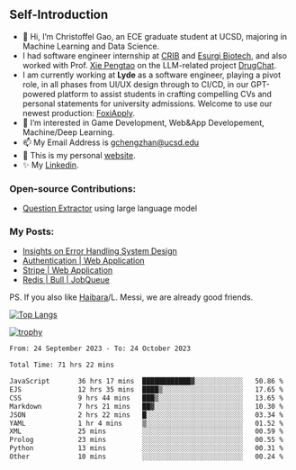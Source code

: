 ## Self-Introduction
- 👋 Hi, I’m Christoffel Gao, an ECE graduate student at UCSD, majoring in Machine Learning and Data Science.
- I had software engineer internship at [CRIB](https://www.linkedin.com/company/trycrib/) and [Esurgi Biotech](https://myesurgi.com/), and also worked with Prof. [Xie Pengtao](https://pengtaoxie.github.io/) on the LLM-related project [DrugChat](https://github.com/UCSD-AI4H/drugchat).
- I am currently working at **Lyde** as a software engineer, playing a pivot role, in all phases from UI/UX design through to CI/CD, in our GPT-powered platform to assist students in crafting compelling CVs and personal statements for university admissions. Welcome to use our newest production: [FoxiApply](https://lyde.io).
- 👀 I’m interested in Game Development, Web&App Developement, Machine/Deep Learning.
- 📫 My Email Address is gchengzhan@ucsd.edu
- 🌱 This is my personal [website](https://gaochengzhan.netlify.app/).
- ✨ My [Linkedin](https://www.linkedin.com/in/chengzhan-christoffel-gao/).

### Open-source Contributions:
- [Question Extractor](https://github.com/nestordemeure/question_extractor) using large language model

### My Posts:
- [Insights on Error Handling System Design](https://gaochengzhan.netlify.app/post/error-handling/)
- [Authentication | Web Application](https://gaochengzhan.netlify.app/post/authentication/)
- [Stripe | Web Application](https://gaochengzhan.netlify.app/post/stripe/)
- [Redis | Bull | JobQueue](https://gaochengzhan.netlify.app/post/job-queue/)


PS. If you also like [Haibara](https://www.detectiveconanworld.com/wiki/Ai_Haibara)/L. Messi, we are already good friends.

[![Top Langs](https://github-readme-stats.vercel.app/api/top-langs/?username=gaochengzhan&layout=compact&exclude_repo=CNN-based-Image-Recognition-for-AsianGiant-Hornets,Machine-Learning-and-Data-Computing-Tongji,NLP-on-Blogs-during-COVID-19-Pandemic,CSE258-Web-Mining-and-Recommder-System,Stock-Prediction-using-LSTM-Model)](https://github.com/anuraghazra/github-readme-stats)

[![trophy](https://github-profile-trophy.vercel.app/?username=gaochengzhan&theme=flat&row=1&margin-w=12)](https://github.com/ryo-ma/github-profile-trophy)

<!--START_SECTION:waka-->

```txt
From: 24 September 2023 - To: 24 October 2023

Total Time: 71 hrs 22 mins

JavaScript       36 hrs 17 mins  ████████████▓░░░░░░░░░░░░   50.86 %
EJS              12 hrs 35 mins  ████▒░░░░░░░░░░░░░░░░░░░░   17.65 %
CSS              9 hrs 44 mins   ███▒░░░░░░░░░░░░░░░░░░░░░   13.65 %
Markdown         7 hrs 21 mins   ██▓░░░░░░░░░░░░░░░░░░░░░░   10.30 %
JSON             2 hrs 22 mins   █░░░░░░░░░░░░░░░░░░░░░░░░   03.34 %
YAML             1 hr 4 mins     ▒░░░░░░░░░░░░░░░░░░░░░░░░   01.52 %
XML              25 mins         ░░░░░░░░░░░░░░░░░░░░░░░░░   00.59 %
Prolog           23 mins         ░░░░░░░░░░░░░░░░░░░░░░░░░   00.55 %
Python           13 mins         ░░░░░░░░░░░░░░░░░░░░░░░░░   00.31 %
Other            10 mins         ░░░░░░░░░░░░░░░░░░░░░░░░░   00.24 %
```

<!--END_SECTION:waka-->

<!---
gaochengzhan/gaochengzhan is a ✨ special ✨ repository because its `README.md` (this file) appears on your GitHub profile.
You can click the Preview link to take a look at your changes.
--->
